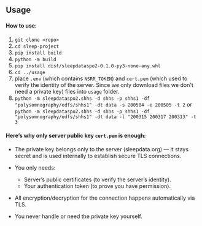 ## Usage

#### How to use:

1. `git clone <repo>`
2. `cd sleep-project`
3. `pip install build`
4. `python -m build`
5. `pip install dist/sleepdataspo2-0.1.0-py3-none-any.whl`
6. `cd ../usage`
7. place `.env` (which contains `NSRR_TOKEN`) and `cert.pem` (which used to verify the identity of the server. Since we only download files we don't need a private key) files into `usage` folder.
8. `python -m sleepdataspo2.shhs -d shhs -p shhs1 -df "polysomnography/edfs/shhs1" -dt data -s 200504 -e 200505 -t 2` or `python -m sleepdataspo2.shhs -d shhs -p shhs1 -df "polysomnography/edfs/shhs1" -dt data -l "200315 200317 200313" -t 3`

#### Here’s why only server public key `cert.pem` is enough:

- The private key belongs only to the server (sleepdata.org) — it stays secret and is used internally to establish secure TLS connections.

- You only needs:

  - Server’s public certificates (to verify the server’s identity).
  - Your authentication token (to prove you have permission).

- All encryption/decryption for the connection happens automatically via TLS.

- You never handle or need the private key yourself.
